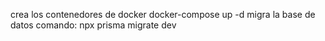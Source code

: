 crea los contenedores de docker
docker-compose up -d
migra la base de datos 
comando: npx prisma migrate dev 
